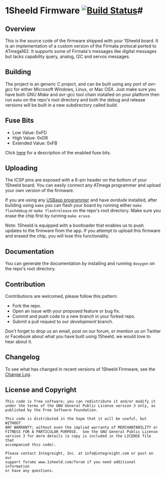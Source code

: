 # 1Sheeld Firmware [![Build Status](https://travis-ci.org/Integreight/1Sheeld-Firmware.svg?branch=master)](https://travis-ci.org/Integreight/1Sheeld-Firmware)#

## Overview ##

This is the source code of the firmware shipped with your 1Sheeld board. It is an implementation of a custom version of the Firmata protocal ported to ATmega162. It supports some of Firmata's messages like digital messages but lacks capability query, analog, I2C and servos messages.

## Building ##

The project is an generic C project, and can be built using any port of *avr-gcc* for either Microsoft Windows, Linux, or Mac OSX. Just make sure you have both *GNU Make* and *avr-gcc* tool chain installed on your platform then run ``` make ``` on the repo's root directory and both the debug and release versions will be built in a new subdirectory called *build*.

## Fuse Bits ##

- Low Value: 0xFD
- High Value: 0xD8
- Extended Value: 0xFB

Click [here](http://eleccelerator.com/fusecalc/fusecalc.php?chip=atmega162&LOW=FD&HIGH=D8&EXTENDED=FB&LOCKBIT=CC) for a description of the enabled fuse bits.

## Uploading ##

The ICSP pins are exposed with a 6-pin header on the bottom of your 1Sheeld board. You can easily connect any ATmega programmer and upload your own version of the firmware.

If you are using any [USBasp programmer](http://www.fischl.de/usbasp/) and have *avrdude* installed, after building using ``` make ``` you can flash your board by running either ``` make flashdebug ``` or ``` make flashrelease ``` on the repo's root directory. Make sure you erase the chip first by running ``` make erase ```.

Note: 1Sheeld is equipped with a bootloader that enables us to push updates to the firmware from the app. If you attempt to upload this firmware and erased the chip, you will lose this functionality.

## Documentation ##

You can generate the documentation by installing and running ``` doxygen ``` on the repo's root directory.

## Contribution ##

Contributions are welcomed, please follow this pattern:
- Fork the repo.
- Open an issue with your proposed feature or bug fix.
- Commit and push code to a new branch in your forked repo.
- Submit a pull request to our *development* branch.

Don't forget to drop us an email, post on our forum, or mention us on Twitter or Facebook about what you have built using 1Sheeld, we would love to hear about it.

## Changelog ##

To see what has changed in recent versions of 1Sheeld Firmware, see the [Change Log](CHANGELOG.md).

## License and Copyright ##

```
This code is free software; you can redistribute it and/or modify it
under the terms of the GNU General Public License version 3 only, as
published by the Free Software Foundation.

This code is distributed in the hope that it will be useful, but WITHOUT
ANY WARRANTY; without even the implied warranty of MERCHANTABILITY or
FITNESS FOR A PARTICULAR PURPOSE.  See the GNU General Public License
version 3 for more details (a copy is included in the LICENSE file that
accompanied this code).

Please contact Integreight, Inc. at info@integreight.com or post on our
support forums www.1sheeld.com/forum if you need additional information
or have any questions.
```
